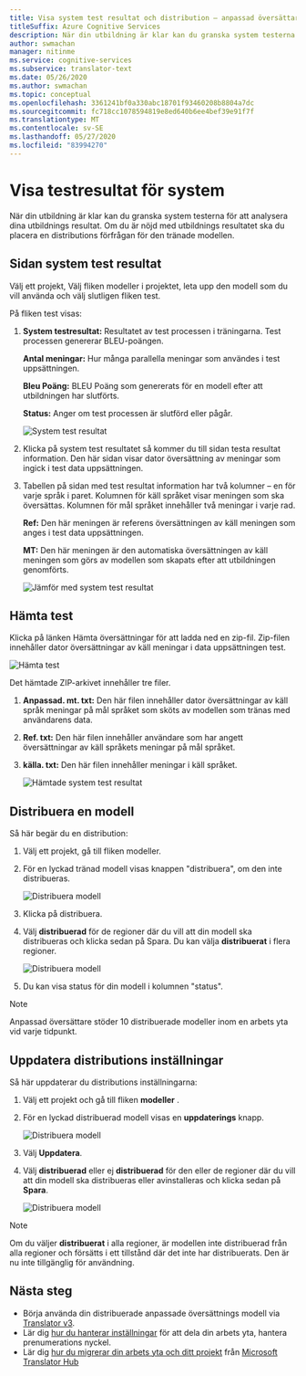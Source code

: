 ```yaml
---
title: Visa system test resultat och distribution – anpassad översättare
titleSuffix: Azure Cognitive Services
description: När din utbildning är klar kan du granska system testerna för att analysera dina utbildnings resultat. Om du är nöjd med utbildnings resultatet ska du placera en distributions förfrågan för den tränade modellen.
author: swmachan
manager: nitinme
ms.service: cognitive-services
ms.subservice: translator-text
ms.date: 05/26/2020
ms.author: swmachan
ms.topic: conceptual
ms.openlocfilehash: 3361241bf0a330abc18701f93460208b8804a7dc
ms.sourcegitcommit: fc718cc1078594819e8ed640b6ee4bef39e91f7f
ms.translationtype: MT
ms.contentlocale: sv-SE
ms.lasthandoff: 05/27/2020
ms.locfileid: "83994270"
---
```

# <a name="view-system-test-results"></a>Visa testresultat för system

När din utbildning är klar kan du granska system testerna för att analysera dina utbildnings resultat. Om du är nöjd med utbildnings resultatet ska du placera en distributions förfrågan för den tränade modellen.

## <a name="system-test-results-page"></a>Sidan system test resultat

Välj ett projekt, Välj fliken modeller i projektet, leta upp den modell som du vill använda och välj slutligen fliken test.

På fliken test visas:

1.  **System testresultat:** Resultatet av test processen i träningarna. Test processen genererar BLEU-poängen.

    **Antal meningar:** Hur många parallella meningar som användes i test uppsättningen.

     **Bleu Poäng:** BLEU Poäng som genererats för en modell efter att utbildningen har slutförts.

    **Status:** Anger om test processen är slutförd eller pågår.

    ![System test resultat](media/how-to/how-to-system-test-results.png)

2.  Klicka på system test resultatet så kommer du till sidan testa resultat information. Den här sidan visar dator översättning av meningar som ingick i test data uppsättningen.

3.  Tabellen på sidan med test resultat information har två kolumner – en för varje språk i paret. Kolumnen för käll språket visar meningen som ska översättas. Kolumnen för mål språket innehåller två meningar i varje rad.

    **Ref:** Den här meningen är referens översättningen av käll meningen som anges i test data uppsättningen.

    **MT:** Den här meningen är den automatiska översättningen av käll meningen som görs av modellen som skapats efter att utbildningen genomförts.

    ![Jämför med system test resultat](media/how-to/how-to-system-test-results-2.png)

## <a name="download-test"></a>Hämta test

Klicka på länken Hämta översättningar för att ladda ned en zip-fil. Zip-filen innehåller dator översättningar av käll meningar i data uppsättningen test.

![Hämta test](media/how-to/how-to-system-test-download.png)

Det hämtade ZIP-arkivet innehåller tre filer.

1.  **Anpassad. mt. txt:** Den här filen innehåller dator översättningar av käll språk meningar på mål språket som sköts av modellen som tränas med användarens data.

2.  **Ref. txt:** Den här filen innehåller användare som har angett översättningar av käll språkets meningar på mål språket.

3.  **källa. txt:** Den här filen innehåller meningar i käll språket.

    ![Hämtade system test resultat](media/how-to/how-to-download-system-test.png)

## <a name="deploy-a-model"></a>Distribuera en modell

Så här begär du en distribution:

1.  Välj ett projekt, gå till fliken modeller.

2. För en lyckad tränad modell visas knappen "distribuera", om den inte distribueras.

    ![Distribuera modell](media/how-to/how-to-deploy-model.png)

3.  Klicka på distribuera.
4.  Välj **distribuerad** för de regioner där du vill att din modell ska distribueras och klicka sedan på Spara. Du kan välja **distribuerat** i flera regioner.

    ![Distribuera modell](media/how-to/how-to-deploy-model-regions.png)

5.  Du kan visa status för din modell i kolumnen "status".

>[!Note]
>Anpassad översättare stöder 10 distribuerade modeller inom en arbets yta vid varje tidpunkt.

## <a name="update-deployment-settings"></a>Uppdatera distributions inställningar

Så här uppdaterar du distributions inställningarna:

1.  Välj ett projekt och gå till fliken **modeller** .

2. För en lyckad distribuerad modell visas en **uppdaterings** knapp.

    ![Distribuera modell](media/how-to/how-to-update-undeploy-model.png)

3.  Välj **Uppdatera**.
4.  Välj **distribuerad** eller ej **distribuerad** för den eller de regioner där du vill att din modell ska distribueras eller avinstalleras och klicka sedan på **Spara**.

    ![Distribuera modell](media/how-to/how-to-undeploy-model.png)

>[!Note]
>Om du väljer **distribuerat** i alla regioner, är modellen inte distribuerad från alla regioner och försätts i ett tillstånd där det inte har distribuerats. Den är nu inte tillgänglig för användning.

## <a name="next-steps"></a>Nästa steg

- Börja använda din distribuerade anpassade översättnings modell via [Translator v3](https://docs.microsoft.com/azure/cognitive-services/translator/reference/v3-0-translate?tabs=curl).
- Lär dig [hur du hanterar inställningar](how-to-manage-settings.md) för att dela din arbets yta, hantera prenumerations nyckel.
- Lär dig [hur du migrerar din arbets yta och ditt projekt](how-to-migrate.md) från [Microsoft Translator Hub](https://hub.microsofttranslator.com)
